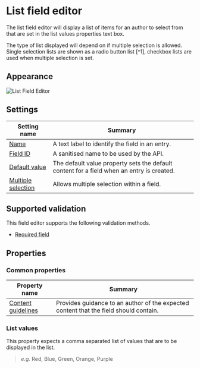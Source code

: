 # List field editor
The list field editor will display a list of items for an author to select from that are set in the list values properties text box.

The type of list displayed will depend on if multiple selection is allowed. Single selection lists are shown as a radio button list [^1], checkbox lists are used when multiple selection is set.

## Appearance
![List Field Editor](/images/field-editor-list.png)

## Settings
| Setting name | Summary|
| ---| --- |
| [Name](/content-types/field-editors/field-settings.md#name) | A text label to identify the field in an entry.|
| [Field ID](/content-types/field-editors/field-settings.md#field-id) | A sanitised name to be used by the API. |
| [Default value](/content-types/field-editors/field-settings.md#default-value) | The default value property sets the default content for a field when an entry is created. |
| [Multiple selection](/content-types/field-editors/field-settings.md#allow-multiple) |  Allows multiple selection within a field. |

## Supported validation
This field editor supports the following validation methods.

- [Required field](/content-types/validation/required-validation.md)

## Properties
### Common properties
| Property name | Summary|
| ---| --- |
| [Content guidelines](/content-types/field-editors/field-properties.md#content-guidelines) |  Provides guidance to an author of the expected content that the field should contain. |

### List values
This property expects a comma separated list of values that are to be displayed in the list.

> *e.g.* Red, Blue, Green, Orange, Purple
